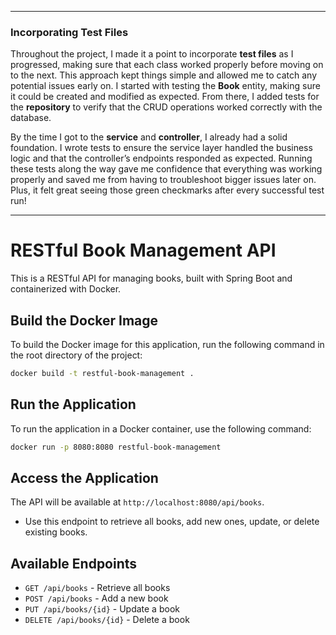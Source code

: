 

---

### **Incorporating Test Files**
Throughout the project, I made it a point to incorporate **test files** as I progressed, making sure that each class worked properly before moving on to the next. This approach kept things simple and allowed me to catch any potential issues early on. I started with testing the **Book** entity, making sure it could be created and modified as expected. From there, I added tests for the **repository** to verify that the CRUD operations worked correctly with the database.

By the time I got to the **service** and **controller**, I already had a solid foundation. I wrote tests to ensure the service layer handled the business logic and that the controller’s endpoints responded as expected. Running these tests along the way gave me confidence that everything was working properly and saved me from having to troubleshoot bigger issues later on. Plus, it felt great seeing those green checkmarks after every successful test run!

---

# RESTful Book Management API

This is a RESTful API for managing books, built with Spring Boot and containerized with Docker.

## Build the Docker Image

To build the Docker image for this application, run the following command in the root directory of the project:

```bash
docker build -t restful-book-management .
```

## Run the Application

To run the application in a Docker container, use the following command:

```bash
docker run -p 8080:8080 restful-book-management
```

## Access the Application

The API will be available at `http://localhost:8080/api/books`.

- Use this endpoint to retrieve all books, add new ones, update, or delete existing books.

## Available Endpoints
- `GET /api/books` - Retrieve all books
- `POST /api/books` - Add a new book
- `PUT /api/books/{id}` - Update a book
- `DELETE /api/books/{id}` - Delete a book
```

